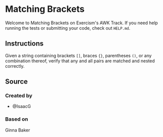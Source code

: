 # Matching Brackets

Welcome to Matching Brackets on Exercism's AWK Track.
If you need help running the tests or submitting your code, check out `HELP.md`.

## Instructions

Given a string containing brackets `[]`, braces `{}`, parentheses `()`, or any combination thereof, verify that any and all pairs are matched and nested correctly.

## Source

### Created by

- @IsaacG

### Based on

Ginna Baker